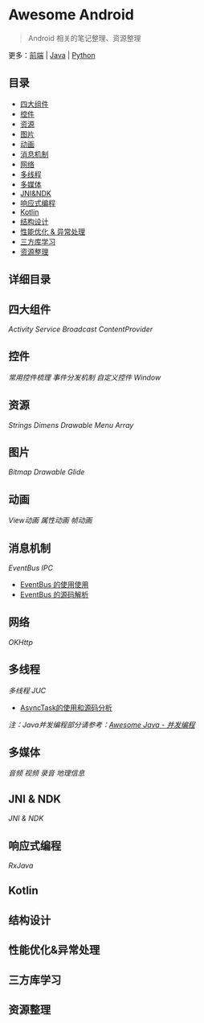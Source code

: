 # Awesome Android

> Android 相关的笔记整理、资源整理

更多：[前端](https://github.com/Shouheng88/Front-end-notes)  |  [Java](https://github.com/Shouheng88/Awesome-Java)  |  [Python](https://github.com/Shouheng88/Python-notes)

## 目录

- [四大组件](#components)
- [控件](#views)
- [资源](#resources)
- [图片](#images)
- [动画](#animation)
- [消息机制](#message)
- [网络](#network)
- [多线程](#multi_threads)
- [多媒体](#media)
- [JNI&NDK](#jni_ndk)
- [响应式编程](#reactive)
- [Kotlin](#kotlin)
- [结构设计](#structure)
- [性能优化 & 异常处理](#performance)
- [三方库学习](#libararies)
- [资源整理](#make_up)

## 详细目录

<h2 id="components">四大组件</h2>

*Activity Service Broadcast ContentProvider*

<h2 id="views">控件</h2>

*常用控件梳理 事件分发机制 自定义控件 Window*

<h2 id="resources">资源</h2>

*Strings Dimens Drawable Menu Array*

<h2 id="images">图片</h2>

*Bitmap Drawable Glide*

<h2 id="animation">动画</h2>

*View动画 属性动画 帧动画*

<h2 id="message">消息机制</h2>

*EventBus IPC*

- [EventBus 的使用使用](消息机制/EventBus的使用.md)
- [EventBus 的源码解析](消息机制/EventBus的源码分析.md)

<h2 id="network">网络</h2>

*OKHttp*

<h2 id="multi_threads">多线程</h2>

*多线程 JUC*

- [AsyncTask的使用和源码分析](多线程/AsyncTask源码分析.md)

*注：Java并发编程部分请参考：[Awesome Java - 并发编程](https://github.com/Shouheng88/Awesome-Java#java)*

<h2 id="media">多媒体</h2>

*音频 视频 录音 地理信息*

<h2 id="jni_ndk">JNI & NDK</h2>

*JNI & NDK*

<h2 id="reactive">响应式编程</h2>

*RxJava*

<h2 id="kotlin">Kotlin</h2>

<h2 id="structure">结构设计</h2>

<h2 id="performance">性能优化&异常处理</h2>

<h2 id="libararies">三方库学习</h2>

<h2 id="make_up">资源整理</h2>


